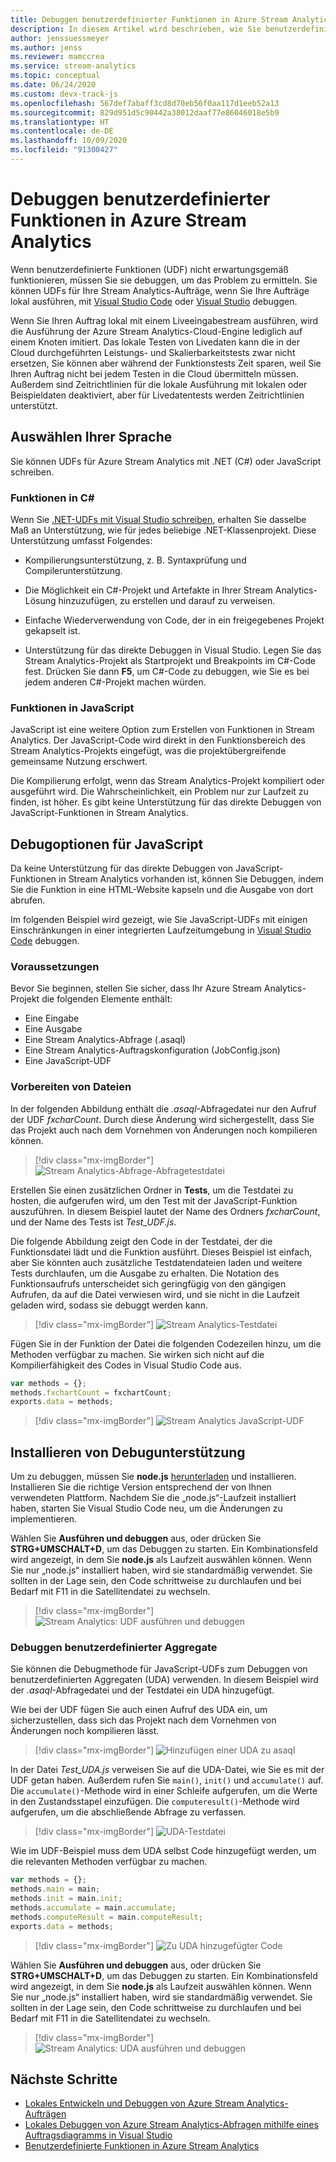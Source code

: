 ```yaml
---
title: Debuggen benutzerdefinierter Funktionen in Azure Stream Analytics
description: In diesem Artikel wird beschrieben, wie Sie benutzerdefinierte Funktionen in Azure Stream Analytics debuggen.
author: jenssuessmeyer
ms.author: jenss
ms.reviewer: mamccrea
ms.service: stream-analytics
ms.topic: conceptual
ms.date: 06/24/2020
ms.custom: devx-track-js
ms.openlocfilehash: 567def7abaff3cd8d70eb56f0aa117d1eeb52a13
ms.sourcegitcommit: 829d951d5c90442a38012daaf77e86046018e5b9
ms.translationtype: HT
ms.contentlocale: de-DE
ms.lasthandoff: 10/09/2020
ms.locfileid: "91300427"
---
```

# <a name="debug-user-defined-functions-in-azure-stream-analytics"></a>Debuggen benutzerdefinierter Funktionen in Azure Stream Analytics 

Wenn benutzerdefinierte Funktionen (UDF) nicht erwartungsgemäß funktionieren, müssen Sie sie debuggen, um das Problem zu ermitteln. Sie können UDFs für Ihre Stream Analytics-Aufträge, wenn Sie Ihre Aufträge lokal ausführen, mit [Visual Studio Code](visual-studio-code-local-run-live-input.md) oder [Visual Studio](stream-analytics-vs-tools-local-run.md) debuggen.

Wenn Sie Ihren Auftrag lokal mit einem Liveeingabestream ausführen, wird die Ausführung der Azure Stream Analytics-Cloud-Engine lediglich auf einem Knoten imitiert. Das lokale Testen von Livedaten kann die in der Cloud durchgeführten Leistungs- und Skalierbarkeitstests zwar nicht ersetzen, Sie können aber während der Funktionstests Zeit sparen, weil Sie Ihren Auftrag nicht bei jedem Testen in die Cloud übermitteln müssen. Außerdem sind Zeitrichtlinien für die lokale Ausführung mit lokalen oder Beispieldaten deaktiviert, aber für Livedatentests werden Zeitrichtlinien unterstützt.

## <a name="pick-your-language"></a>Auswählen Ihrer Sprache

Sie können UDFs für Azure Stream Analytics mit .NET (C#) oder JavaScript schreiben. 

### <a name="functions-in-c"></a>Funktionen in C# 

Wenn Sie [.NET-UDFs mit Visual Studio schreiben](stream-analytics-edge-csharp-udf-methods.md), erhalten Sie dasselbe Maß an Unterstützung, wie für jedes beliebige .NET-Klassenprojekt. Diese Unterstützung umfasst Folgendes:

* Kompilierungsunterstützung, z. B. Syntaxprüfung und Compilerunterstützung.

* Die Möglichkeit ein C#-Projekt und Artefakte in Ihrer Stream Analytics-Lösung hinzuzufügen, zu erstellen und darauf zu verweisen. 

* Einfache Wiederverwendung von Code, der in ein freigegebenes Projekt gekapselt ist. 

* Unterstützung für das direkte Debuggen in Visual Studio. Legen Sie das Stream Analytics-Projekt als Startprojekt und Breakpoints im C#-Code fest. Drücken Sie dann **F5**, um C#-Code zu debuggen, wie Sie es bei jedem anderen C#-Projekt machen würden. 

### <a name="functions-in-javascript"></a>Funktionen in JavaScript

JavaScript ist eine weitere Option zum Erstellen von Funktionen in Stream Analytics. Der JavaScript-Code wird direkt in den Funktionsbereich des Stream Analytics-Projekts eingefügt, was die projektübergreifende gemeinsame Nutzung erschwert.

Die Kompilierung erfolgt, wenn das Stream Analytics-Projekt kompiliert oder ausgeführt wird. Die Wahrscheinlichkeit, ein Problem nur zur Laufzeit zu finden, ist höher. Es gibt keine Unterstützung für das direkte Debuggen von JavaScript-Funktionen in Stream Analytics.

## <a name="debug-options-for-javascript"></a>Debugoptionen für JavaScript

Da keine Unterstützung für das direkte Debuggen von JavaScript-Funktionen in Stream Analytics vorhanden ist, können Sie Debuggen, indem Sie die Funktion in eine HTML-Website kapseln und die Ausgabe von dort abrufen.

Im folgenden Beispiel wird gezeigt, wie Sie JavaScript-UDFs mit einigen Einschränkungen in einer integrierten Laufzeitumgebung in [Visual Studio Code](quick-create-visual-studio-code.md) debuggen.

### <a name="prerequisites"></a>Voraussetzungen

Bevor Sie beginnen, stellen Sie sicher, dass Ihr Azure Stream Analytics-Projekt die folgenden Elemente enthält:

* Eine Eingabe 
* Eine Ausgabe 
* Eine Stream Analytics-Abfrage (.asaql) 
* Eine Stream Analytics-Auftragskonfiguration (JobConfig.json)
* Eine JavaScript-UDF

### <a name="prepare-files"></a>Vorbereiten von Dateien

In der folgenden Abbildung enthält die *.asaql*-Abfragedatei nur den Aufruf der UDF *fxcharCount*. Durch diese Änderung wird sichergestellt, dass Sie das Projekt auch nach dem Vornehmen von Änderungen noch kompilieren können.

> [!div class="mx-imgBorder"]
> ![Stream Analytics-Abfrage-Abfragetestdatei](./media/debug-user-defined-functions/asaql-file.png)

Erstellen Sie einen zusätzlichen Ordner in **Tests**, um die Testdatei zu hosten, die aufgerufen wird, um den Test mit der JavaScript-Funktion auszuführen. In diesem Beispiel lautet der Name des Ordners *fxcharCount*, und der Name des Tests ist *Test_UDF.js*. 

Die folgende Abbildung zeigt den Code in der Testdatei, der die Funktionsdatei lädt und die Funktion ausführt. Dieses Beispiel ist einfach, aber Sie könnten auch zusätzliche Testdatendateien laden und weitere Tests durchlaufen, um die Ausgabe zu erhalten. Die Notation des Funktionsaufrufs unterscheidet sich geringfügig von den gängigen Aufrufen, da auf die Datei verwiesen wird, und sie nicht in die Laufzeit geladen wird, sodass sie debuggt werden kann. 

> [!div class="mx-imgBorder"]
> ![Stream Analytics-Testdatei](./media/debug-user-defined-functions/test-file.png)

Fügen Sie in der Funktion der Datei die folgenden Codezeilen hinzu, um die Methoden verfügbar zu machen. Sie wirken sich nicht auf die Kompilierfähigkeit des Codes in Visual Studio Code aus.

```javascript
var methods = {};
methods.fxchartCount = fxchartCount;
exports.data = methods;
``` 

> [!div class="mx-imgBorder"]
> ![Stream Analytics JavaScript-UDF](./media/debug-user-defined-functions/udf-file.png)
  
## <a name="install-debug-support"></a>Installieren von Debugunterstützung

Um zu debuggen, müssen Sie **node.js** [herunterladen](https://nodejs.org/en/download/) und installieren. Installieren Sie die richtige Version entsprechend der von Ihnen verwendeten Plattform. Nachdem Sie die „node.js“-Laufzeit installiert haben, starten Sie Visual Studio Code neu, um die Änderungen zu implementieren. 

Wählen Sie **Ausführen und debuggen** aus, oder drücken Sie **STRG+UMSCHALT+D**, um das Debuggen zu starten. Ein Kombinationsfeld wird angezeigt, in dem Sie **node.js** als Laufzeit auswählen können. Wenn Sie nur „node.js“ installiert haben, wird sie standardmäßig verwendet. Sie sollten in der Lage sein, den Code schrittweise zu durchlaufen und bei Bedarf mit F11 in die Satellitendatei zu wechseln. 

> [!div class="mx-imgBorder"]
> ![Stream Analytics: UDF ausführen und debuggen](./media/debug-user-defined-functions/run-debug-udf.png)

### <a name="debug-user-defined-aggregates"></a>Debuggen benutzerdefinierter Aggregate 

Sie können die Debugmethode für JavaScript-UDFs zum Debuggen von benutzerdefinierten Aggregaten (UDA) verwenden. In diesem Beispiel wird der *.asaql*-Abfragedatei und der Testdatei ein UDA hinzugefügt.

Wie bei der UDF fügen Sie auch einen Aufruf des UDA ein, um sicherzustellen, dass sich das Projekt nach dem Vornehmen von Änderungen noch kompilieren lässt. 

> [!div class="mx-imgBorder"]
> ![Hinzufügen einer UDA zu asaql](./media/debug-user-defined-functions/asaql-uda.png)

In der Datei *Test_UDA.js* verweisen Sie auf die UDA-Datei, wie Sie es mit der UDF getan haben. Außerdem rufen Sie `main()`, `init()` und `accumulate()` auf. Die `accumulate()`-Methode wird in einer Schleife aufgerufen, um die Werte in den Zustandsstapel einzufügen. Die `computeresult()`-Methode wird aufgerufen, um die abschließende Abfrage zu verfassen. 

> [!div class="mx-imgBorder"]
> ![UDA-Testdatei](./media/debug-user-defined-functions/uda-test.png)

Wie im UDF-Beispiel muss dem UDA selbst Code hinzugefügt werden, um die relevanten Methoden verfügbar zu machen.

```javascript
var methods = {};
methods.main = main;
methods.init = main.init;
methods.accumulate = main.accumulate;
methods.computeResult = main.computeResult;
exports.data = methods;
``` 

> [!div class="mx-imgBorder"]
> ![Zu UDA hinzugefügter Code](./media/debug-user-defined-functions/uda-expose-methods.png)

Wählen Sie **Ausführen und debuggen** aus, oder drücken Sie **STRG+UMSCHALT+D**, um das Debuggen zu starten. Ein Kombinationsfeld wird angezeigt, in dem Sie **node.js** als Laufzeit auswählen können. Wenn Sie nur „node.js“ installiert haben, wird sie standardmäßig verwendet. Sie sollten in der Lage sein, den Code schrittweise zu durchlaufen und bei Bedarf mit F11 in die Satellitendatei zu wechseln.

> [!div class="mx-imgBorder"]
> ![Stream Analytics: UDA ausführen und debuggen](./media/debug-user-defined-functions/run-debug-uda.png)


## <a name="next-steps"></a>Nächste Schritte

* [Lokales Entwickeln und Debuggen von Azure Stream Analytics-Aufträgen](develop-locally.md)
* [Lokales Debuggen von Azure Stream Analytics-Abfragen mithilfe eines Auftragsdiagramms in Visual Studio](debug-locally-using-job-diagram.md)
* [Benutzerdefinierte Funktionen in Azure Stream Analytics](functions-overview.md)
 
